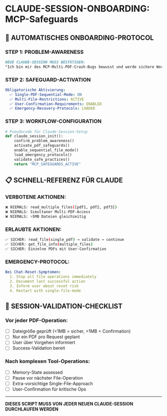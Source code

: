 # CLAUDE-SESSION-ONBOARDING: MCP-Safeguards

## 🔄 AUTOMATISCHES ONBOARDING-PROTOCOL

### **STEP 1: PROBLEM-AWARENESS**
```markdown
NEUE CLAUDE-SESSION MUSS BESTÄTIGEN:
"Ich bin mir des MCP-Multi-PDF-Crash-Bugs bewusst und werde sichere Workflows verwenden."
```

### **STEP 2: SAFEGUARD-ACTIVATION**
```yaml
Obligatorische Aktivierung:
  ✅ Single-PDF-Sequential-Mode: ON
  ✅ Multi-File-Restrictions: ACTIVE  
  ✅ User-Confirmation-Requirements: ENABLED
  ✅ Emergency-Recovery-Protocols: LOADED
```

### **STEP 3: WORKFLOW-CONFIGURATION**
```python
# Pseudocode für Claude-Session-Setup
def claude_session_init():
    confirm_problem_awareness()
    activate_pdf_safeguards()
    enable_sequential_file_mode()
    load_emergency_protocols()
    validate_safe_practices()
    return "MCP_SAFEGUARDS_ACTIVE"
```

## 📋 SCHNELL-REFERENZ FÜR CLAUDE

### **VERBOTENE AKTIONEN:**
```bash
❌ NIEMALS: read_multiple_files([pdf1, pdf2, pdf3])
❌ NIEMALS: Simultaner Multi-PDF-Access
❌ NIEMALS: >5MB Dateien gleichzeitig
```

### **ERLAUBTE AKTIONEN:**
```bash
✅ SICHER: read_file(single_pdf) → validate → continue
✅ SICHER: get_file_info(multiple_files) 
✅ SICHER: Einzelne PDFs mit User-Confirmation
```

### **EMERGENCY-PROTOCOL:**
```yaml
Bei Chat-Reset-Symptomen:
  1. Stop all file operations immediately
  2. Document last successful action
  3. Inform user about reset risk
  4. Restart with single-file-mode
```

## 🎯 SESSION-VALIDATION-CHECKLIST

### **Vor jeder PDF-Operation:**
- [ ] Dateigröße geprüft (<1MB = sicher, >1MB = Confirmation)
- [ ] Nur ein PDF pro Request geplant
- [ ] User über Vorgehen informiert
- [ ] Success-Validation bereit

### **Nach komplexen Tool-Operations:**
- [ ] Memory-State assessed  
- [ ] Pause vor nächster File-Operation
- [ ] Extra-vorsichtige Single-File-Approach
- [ ] User-Confirmation für kritische Ops

---

**DIESES SCRIPT MUSS VON JEDER NEUEN CLAUDE-SESSION DURCHLAUFEN WERDEN**
